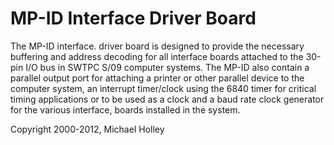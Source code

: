 # MP-ID Interface Driver Board

The MP-ID interface. driver board is designed to provide the necessary buffering and address decoding for all interface boards attached to the 30-pin I/O bus in SWTPC S/09 computer systems. The MP-ID also contain a parallel output port for attaching a printer or other parallel device to the computer system, an interrupt timer/clock using the 6840 timer for critical timing applications or to be used as a clock and a baud rate clock generator for the various interface, boards installed in the system.

Copyright 2000-2012, Michael Holley